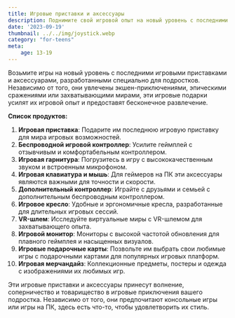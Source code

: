 ```yaml
---
title: Игровые приставки и аксессуары
description: Поднимите свой игровой опыт на новый уровень с последними игровыми приставками и аксессуарами для подростков.
date: '2023-09-19'
thumbnail: ../../img/joystick.webp
category: "for-teens"
meta:
    age: 13-19
---
```


Возьмите игры на новый уровень с последними игровыми приставками и аксессуарами, разработанными специально для подростков. Независимо от того, они увлечены экшен-приключениями, эпическими сражениями или захватывающими мирами, эти игровые подарки усилят их игровой опыт и предоставят бесконечное развлечение.

**Список продуктов:**
1. **Игровая приставка**: Подарите им последнюю игровую приставку для мира игровых возможностей.
2. **Беспроводной игровой контроллер**: Усилите геймплей с отзывчивым и комфортабельным контроллером.
3. **Игровая гарнитура**: Погрузитесь в игру с высококачественным звуком и встроенным микрофоном.
4. **Игровая клавиатура и мышь**: Для геймеров на ПК эти аксессуары являются важными для точности и скорости.
5. **Дополнительный контроллер**: Играйте с друзьями и семьей с дополнительным беспроводным контроллером.
6. **Игровое кресло**: Удобные и эргономичные кресла, разработанные для длительных игровых сессий.
7. **VR-шлем**: Исследуйте виртуальные миры с VR-шлемом для захватывающего опыта.
8. **Игровой монитор**: Мониторы с высокой частотой обновления для плавного геймплея и насыщенных визуалов.
9. **Игровые подарочные карты**: Позвольте им выбрать свои любимые игры с подарочными картами для популярных игровых платформ.
10. **Игровая мерчандайз**: Коллекционные предметы, постеры и одежда с изображениями их любимых игр.

Эти игровые приставки и аксессуары принесут волнение, соперничество и товарищество в игровые приключения вашего подростка. Независимо от того, они предпочитают консольные игры или игры на ПК, здесь есть что-то, чтобы удовлетворить их стиль.
